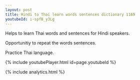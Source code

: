 ```yaml
---
layout: post
title: Hindi to Thai learn words sentences dictionary 1169 
youtubeId: i-spfB_y3Lg
---
```

 
 
Helps to learn Thai words and sentences for Hindi speakers.

Opportunitiy to repeat the words sentences. 

Practice Thai language. 
 
{% include youtubePlayer.html id=page.youtubeId %}
 
 
{% include analytics.html %}